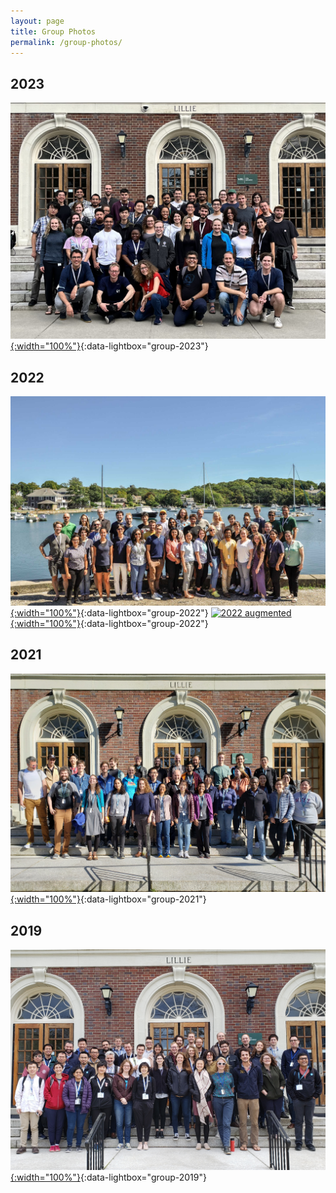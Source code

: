 ```yaml
---
layout: page
title: Group Photos
permalink: /group-photos/
---
```


## 2023
[![2023 group](/assets/img/groups/group-2023.jpeg){:width="100%"}](/assets/img/groups/group-2023.jpeg){:data-lightbox="group-2023"}

## 2022
[![2022 group](/assets/img/groups/group-2022.jpeg){:width="100%"}](/assets/img/groups/group-2022.jpeg){:data-lightbox="group-2022"}
[![2022 augmented](/assets/img/groups/group_augmented.jpg){:width="100%"}](/assets/img/groups/group_augmented.jpg){:data-lightbox="group-2022"}

## 2021
[![2021 group](/assets/img/groups/group-2021.jpeg){:width="100%"}](/assets/img/groups/group-2021.jpeg){:data-lightbox="group-2021"}

## 2019
[![2019 group](/assets/img/groups/group-2019.jpeg){:width="100%"}](/assets/img/groups/group-2019.jpeg){:data-lightbox="group-2019"}

<script src="/assets/js/lightbox-plus-jquery.min.js"></script>
<script src="/assets/js/main.js"></script>
